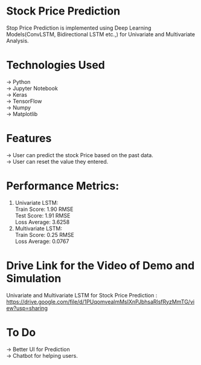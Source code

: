
# Stock Price Prediction

Stop Price Prediction is implemented using Deep Learning Models(ConvLSTM, Bidirectional LSTM etc.,) for Univariate and Multivariate Analysis. 

# Technologies Used
-> Python\
-> Jupyter Notebook\
-> Keras\
-> TensorFlow\
-> Numpy\
-> Matplotlib

# Features
-> User can predict the stock Price based on the past data.\
-> User can reset the value they entered.

# Performance Metrics:
1. Univariate LSTM:\
   Train Score: 1.90 RMSE\
   Test Score: 1.91 RMSE\
   Loss Average: 3.6258
2. Multivariate LSTM:\
   Train Score: 0.25 RMSE\
   Loss Average: 0.0767

# Drive Link for the Video of Demo and Simulation

Univariate and Multivariate LSTM for Stock Price Prediction : https://drive.google.com/file/d/1PUqomvealmMsIXnPJbhsaRlsfRyzMmTG/view?usp=sharing

# To Do
-> Better UI for Prediction\
-> Chatbot for helping users.
